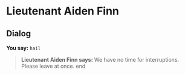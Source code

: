 # Lieutenant Aiden Finn
## Dialog


**You say:** `hail`



>**Lieutenant Aiden Finn says:** We have no time for interruptions. Please leave at once.
end

